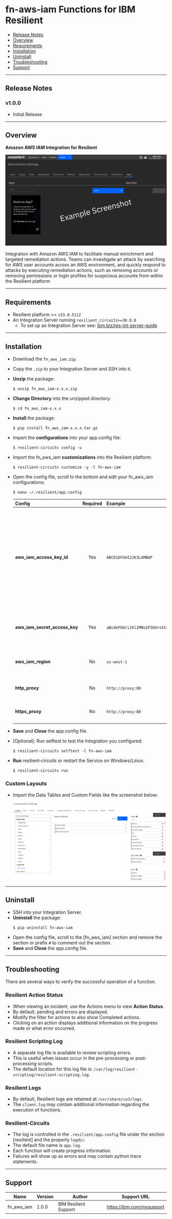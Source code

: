 <!--
  This Install README.md is generated by running:
  "resilient-circuits docgen -p fn_aws_iam --only-install-guide"

  It is best edited using a Text Editor with a Markdown Previewer. VS Code
  is a good example. Checkout https://guides.github.com/features/mastering-markdown/
  for tips on writing with Markdown

  If you make manual edits and run docgen again, a .bak file will be created

  Store any screenshots in the "doc/screenshots" directory and reference them like:
  ![screenshot: screenshot_1](./doc/screenshots/screenshot_1.png)
-->

# fn-aws-iam Functions for IBM Resilient

- [Release Notes](#release-notes)
- [Overview](#overview)
- [Requirements](#requirements)
- [Installation](#installation)
- [Uninstall](#uninstall)
- [Troubleshooting](#troubleshooting)
- [Support](#support)

---

## Release Notes
<!--
  Specify all changes in this release. Do not remove the release 
  notes of a previous release
-->
### v1.0.0
* Initial Release

---

## Overview
<!--
  Provide a high-level description of the function itself and its remote software or application.
  The text below is parsed from the "description" and "long_description" attributes in the setup.py file
-->
**Amazon AWS IAM Integration for Resilient**

 ![screenshot: main](./doc/screenshots/main.png)

Integration with Amazon AWS IAM to facilitate manual enrichment and targeted remediation actions. Teams can investigate an attack by searching for AWS user accounts across an AWS environment, and quickly respond to attacks by executing remediation actions, such as removing accounts or removing permissions or login profiles for suspicious accounts from within the Resilient platform

---

## Requirements
<!--
  List any Requirements 
-->
* Resilient platform >= `v33.0.5112`
* An Integration Server running `resilient_circuits>=30.0.0`
  * To set up an Integration Server see: [ibm.biz/res-int-server-guide](https://ibm.biz/res-int-server-guide)

---

## Installation
* Download the `fn_aws_iam.zip`.
* Copy the `.zip` to your Integration Server and SSH into it.
* **Unzip** the package:
  ```
  $ unzip fn_aws_iam-x.x.x.zip
  ```
* **Change Directory** into the unzipped directory:
  ```
  $ cd fn_aws_iam-x.x.x
  ```
* **Install** the package:
  ```
  $ pip install fn_aws_iam-x.x.x.tar.gz
  ```
* Import the **configurations** into your app.config file:
  ```
  $ resilient-circuits config -u
  ```
* Import the fn_aws_iam **customizations** into the Resilient platform:
  ```
  $ resilient-circuits customize -y -l fn-aws-iam
  ```
* Open the config file, scroll to the bottom and edit your fn_aws_iam configurations:
  ```
  $ nano ~/.resilient/app.config
  ```
  | Config | Required | Example | Description |
  | ------ | :------: | ------- | ----------- |
  | **aws_iam_access_key_id** | Yes | `ABCD1EFGHI2JK3L4MNOP` | *AWS access key id of user with programmatic (API) access to AWS IAM services for an AWS account. Note: User must have sufficent permissions to be able to manage IAM resources for the AWS account.* |
  | **aws_iam_secret_access_key** | Yes | `aBcdeFGH/iJkl1MNo2P3Q4rs5tuV6wXYZAbc+Def` | *AWS secret access key used for programmatic (API) access to AWS services.* |
  | **aws_iam_region** | No | `us-west-1` | *Optional setting for an IAM AWS region if required.* |
  | **http_proxy** | No | `http://proxy:80` | *Optional setting for an http proxy if required.* |
  | **https_proxy** | No | `http://proxy:80` | *Optional setting for an http proxy if required.* |
  
* **Save** and **Close** the app.config file.
* [Optional]: Run selftest to test the Integration you configured:
  ```
  $ resilient-circuits selftest -l fn-aws-iam
  ```
* **Run** resilient-circuits or restart the Service on Windows/Linux:
  ```
  $ resilient-circuits run
  ```

### Custom Layouts
<!--
  Use this section to provide guidance on where the user should add any custom fields and data tables.
  You may wish to recommend a new incident tab.
  You should save a screenshot "custom_layouts.png" in the doc/screenshots directory and reference it here
-->
* Import the Data Tables and Custom Fields like the screenshot below:

  ![screenshot: custom_layouts](./doc/screenshots/custom_layouts.png)

---

## Uninstall
* SSH into your Integration Server.
* **Uninstall** the package:
  ```
  $ pip uninstall fn-aws-iam
  ```
* Open the config file, scroll to the [fn_aws_iam] section and remove the section or prefix `#` to comment out the section.
* **Save** and **Close** the app.config file.

---

## Troubleshooting
There are several ways to verify the successful operation of a function.

### Resilient Action Status
* When viewing an incident, use the Actions menu to view **Action Status**.
* By default, pending and errors are displayed.
* Modify the filter for actions to also show Completed actions.
* Clicking on an action displays additional information on the progress made or what error occurred.

### Resilient Scripting Log
* A separate log file is available to review scripting errors.
* This is useful when issues occur in the pre-processing or post-processing scripts.
* The default location for this log file is: `/var/log/resilient-scripting/resilient-scripting.log`.

### Resilient Logs
* By default, Resilient logs are retained at `/usr/share/co3/logs`.
* The `client.log` may contain additional information regarding the execution of functions.

### Resilient-Circuits
* The log is controlled in the `.resilient/app.config` file under the section [resilient] and the property `logdir`.
* The default file name is `app.log`.
* Each function will create progress information.
* Failures will show up as errors and may contain python trace statements.

---

## Support
| Name | Version | Author | Support URL |
| ---- | ------- | ------ | ----------- |
| fn_aws_iam | 1.0.0 | IBM Resilient Support | https://ibm.com/mysupport |